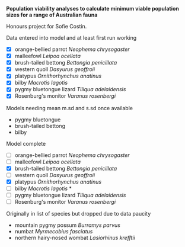 **Population viability analyses to calculate minimum viable population sizes for a range of Australian fauna**  

Honours project for Sofie Costin.  

Data entered into model and at least first run working
- [x] orange-bellied parrot *Neophema chrysogaster*  
- [x] malleefowl *Leipoa ocellata*  
- [x] brush-tailed bettong *Bettongia penicillata*   
- [x] western quoll *Dasyurus geoffroii*  
- [x] platypus *Ornithorhynchus anatinus*  
- [x] bilby *Macrotis lagotis*  
- [x] pygmy bluetongue lizard *Tiliqua adelaidensis*  
- [x] Rosenburg's monitor *Varanus rosenbergi*  

Models needing mean m.sd and s.sd once available
- pygmy bluetongue
- brush-tailed bettong
- bilby

Model complete
- [ ] orange-bellied parrot *Neophema chrysogaster*  
- [ ] malleefowl *Leipoa ocellata*  
- [x] brush-tailed bettong *Bettongia penicillata*  
- [ ] western quoll *Dasyurus geoffroii*  
- [x] platypus *Ornithorhynchus anatinus*  
- [ ] bilby *Macrotis lagotis*  *  
- [ ] pygmy bluetongue lizard *Tiliqua adelaidensis*  
- [ ] Rosenburg's monitor *Varanus rosenbergi*  

Originally in list of species but dropped due to data paucity
- mountain pygmy possum *Burramys parvus*  
- numbat *Myrmecobius fasciatus* 
- northern hairy-nosed wombat *Lasiorhinus krefftii*  
